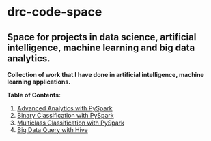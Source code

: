 # drc-code-space
## Space for projects in data science, artificial intelligence, machine learning and big data analytics.

**Collection of work that I have done in artificial intelligence, machine learning applications.**

**Table of Contents:**

1. <a href="https://github.com/dave2k77/drc-code-space/blob/main/PySparkDataAnalytics.py">Advanced Analytics with PySpark</a>
2. <a href="https://github.com/dave2k77/drc-code-space/blob/main/PySparkBinaryClassificationAll.py">Binary Classification with PySpark</a>
3. <a href="https://github.com/dave2k77/drc-code-space/blob/main/PySparkMulticlassClassificationAll.py">Multiclass Classification with PySpark</a>
5. <a href="https://github.com/dave2k77/drc-code-space/blob/main/unsw-nb15_analysis.sql">Big Data Query with Hive</a>
